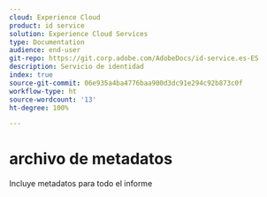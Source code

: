 ```yaml
---
cloud: Experience Cloud
product: id service
solution: Experience Cloud Services
type: Documentation
audience: end-user
git-repo: https://git.corp.adobe.com/AdobeDocs/id-service.es-ES
description: Servicio de identidad
index: true
source-git-commit: 06e935a4ba4776baa900d3dc91e294c92b873c0f
workflow-type: ht
source-wordcount: '13'
ht-degree: 100%

---
```



# archivo de metadatos

Incluye metadatos para todo el informe